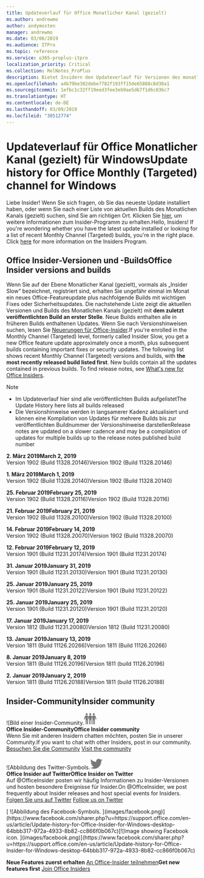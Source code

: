 ```yaml
---
title: Updateverlauf für Office Monatlicher Kanal (gezielt)
ms.author: andrewmo
author: andymosten
manager: andrewmo
ms.date: 03/08/2019
ms.audience: ITPro
ms.topic: reference
ms.service: o365-proplus-itpro
localization_priority: Critical
ms.collection: RelNotes_ProPlus
description: Bietet Insidern den Updateverlauf für Versionen des monatlichen Kanals (gezielt) für Windows Desktop.
ms.openlocfilehash: a4b79be302debe7782f193ff15de65888c8d30a1
ms.sourcegitcommit: 1efbc1c32ff19eed3fee3eb9ae5d67f1d6c036c7
ms.translationtype: HT
ms.contentlocale: de-DE
ms.lasthandoff: 03/09/2019
ms.locfileid: "30512774"
---
```

# <a name="update-history-for-office-monthly-targeted-channel-for-windows"></a><span data-ttu-id="15da4-103">Updateverlauf für Office Monatlicher Kanal (gezielt) für Windows</span><span class="sxs-lookup"><span data-stu-id="15da4-103">Update history for Office Monthly (Targeted) channel for Windows</span></span>

<span data-ttu-id="15da4-p101">Liebe Insider! Wenn Sie sich fragen, ob Sie das neueste Update installiert haben, oder wenn Sie nach einer Liste von aktuellen Builds des Monatlichen Kanals (gezielt) suchen, sind Sie am richtigen Ort. Klicken Sie [hier](https://insider.office.com/), um weitere Informationen zum Insider-Programm zu erhalten.</span><span class="sxs-lookup"><span data-stu-id="15da4-p101">Hello, Insiders! If you're wondering whether you have the latest update installed or looking for a list of recent Monthly Channel (Targeted) builds, you're in the right place. Click [here](https://insider.office.com/) for more information on the Insiders Program.</span></span>

## <a name="office-insider-versions-and-builds"></a><span data-ttu-id="15da4-107">Office Insider-Versionen und -Builds</span><span class="sxs-lookup"><span data-stu-id="15da4-107">Office Insider versions and builds</span></span>

<span data-ttu-id="15da4-p102">Wenn Sie auf der Ebene Monatlicher Kanal (gezielt), vormals als „Insider Slow“ bezeichnet, registriert sind, erhalten Sie ungefähr einmal im Monat ein neues Office-Featureupdate plus nachfolgende Builds mit wichtigen Fixes oder Sicherheitsupdates. Die nachstehende Liste zeigt die aktuellen Versionen und Builds des Monatlichen Kanals (gezielt) mit **dem zuletzt veröffentlichten Build an erster Stelle**. Neue Builds enthalten alle in früheren Builds enthaltenen Updates. Wenn Sie nach Versionshinweisen suchen, lesen Sie [Neuerungen für Office-Insider](https://support.office.com/de-DE/article/what-s-new-for-office-insiders-c152d1e2-96ff-4ce9-8c14-e74e13847a24).</span><span class="sxs-lookup"><span data-stu-id="15da4-p102">If you're enrolled in the Monthly Channel (Targeted) level, formerly called Insider Slow, you get a new Office feature update approximately once a month, plus subsequent builds containing important fixes or security updates. The following list shows recent Monthly Channel (Targeted) versions and builds, with **the most recently released build listed first**. New builds contain all the updates contained in previous builds. To find release notes, see [What's new for Office Insiders](https://support.office.com/de-DE/article/what-s-new-for-office-insiders-c152d1e2-96ff-4ce9-8c14-e74e13847a24).</span></span>

> [!NOTE]
> - <span data-ttu-id="15da4-112">Im Updateverlauf hier sind alle veröffentlichten Builds aufgelistet</span><span class="sxs-lookup"><span data-stu-id="15da4-112">The Update History here lists all builds released</span></span>
> - <span data-ttu-id="15da4-113">Die Versionshinweise werden in langsamerer Kadenz aktualisiert und können eine Kompilation von Updates für mehrere Builds bis zur veröffentlichten Buildnummer der Versionshinweise darstellen</span><span class="sxs-lookup"><span data-stu-id="15da4-113">Release notes are updated on a slower cadence and may be a compilation of updates for multiple builds up to the release notes published build number</span></span>

<span data-ttu-id="15da4-114">**2. März 2019**</span><span class="sxs-lookup"><span data-stu-id="15da4-114">**March 2, 2019**</span></span><br/> <span data-ttu-id="15da4-115">Version 1902 (Build 11328.20146)</span><span class="sxs-lookup"><span data-stu-id="15da4-115">Version 1902 (Build 11328.20146)</span></span><br/>

<span data-ttu-id="15da4-116">**1. März 2019**</span><span class="sxs-lookup"><span data-stu-id="15da4-116">**March 1, 2019**</span></span><br/> <span data-ttu-id="15da4-117">Version 1902 (Build 11328.20140)</span><span class="sxs-lookup"><span data-stu-id="15da4-117">Version 1902 (Build 11328.20140)</span></span><br/>

<span data-ttu-id="15da4-118">**25. Februar 2019**</span><span class="sxs-lookup"><span data-stu-id="15da4-118">**February 25, 2019**</span></span><br/> <span data-ttu-id="15da4-119">Version 1902 (Build 11328.20116)</span><span class="sxs-lookup"><span data-stu-id="15da4-119">Version 1902 (Build 11328.20116)</span></span><br/>

<span data-ttu-id="15da4-120">**21. Februar 2019**</span><span class="sxs-lookup"><span data-stu-id="15da4-120">**February 21, 2019**</span></span><br/> <span data-ttu-id="15da4-121">Version 1902 (Build 11328.20100)</span><span class="sxs-lookup"><span data-stu-id="15da4-121">Version 1902 (Build 11328.20100)</span></span><br/>

<span data-ttu-id="15da4-122">**14. Februar 2019**</span><span class="sxs-lookup"><span data-stu-id="15da4-122">**February 14, 2019**</span></span><br/> <span data-ttu-id="15da4-123">Version 1902 (Build 11328.20070)</span><span class="sxs-lookup"><span data-stu-id="15da4-123">Version 1902 (Build 11328.20070)</span></span><br/>

<span data-ttu-id="15da4-124">**12. Februar 2019**</span><span class="sxs-lookup"><span data-stu-id="15da4-124">**February 12, 2019**</span></span><br/> <span data-ttu-id="15da4-125">Version 1901 (Build 11231.20174)</span><span class="sxs-lookup"><span data-stu-id="15da4-125">Version 1901 (Build 11231.20174)</span></span><br/>

<span data-ttu-id="15da4-126">**31. Januar 2019**</span><span class="sxs-lookup"><span data-stu-id="15da4-126">**January 31, 2019**</span></span><br/> <span data-ttu-id="15da4-127">Version 1901 (Build 11231.20130)</span><span class="sxs-lookup"><span data-stu-id="15da4-127">Version 1901 (Build 11231.20130)</span></span><br/> 

<span data-ttu-id="15da4-128">**25. Januar 2019**</span><span class="sxs-lookup"><span data-stu-id="15da4-128">**January 25, 2019**</span></span><br/> <span data-ttu-id="15da4-129">Version 1901 (Build 11231.20122)</span><span class="sxs-lookup"><span data-stu-id="15da4-129">Version 1901 (Build 11231.20122)</span></span><br/> 

<span data-ttu-id="15da4-130">**25. Januar 2019**</span><span class="sxs-lookup"><span data-stu-id="15da4-130">**January 25, 2019**</span></span><br/> <span data-ttu-id="15da4-131">Version 1901 (Build 11231.20120)</span><span class="sxs-lookup"><span data-stu-id="15da4-131">Version 1901 (Build 11231.20120)</span></span><br/> 

<span data-ttu-id="15da4-132">**17. Januar 2019**</span><span class="sxs-lookup"><span data-stu-id="15da4-132">**January 17, 2019**</span></span><br/> <span data-ttu-id="15da4-133">Version 1812 (Build 11231.20080)</span><span class="sxs-lookup"><span data-stu-id="15da4-133">Version 1812 (Build 11231.20080)</span></span><br/> 

<span data-ttu-id="15da4-134">**13. Januar 2019**</span><span class="sxs-lookup"><span data-stu-id="15da4-134">**January 13, 2019**</span></span><br/> <span data-ttu-id="15da4-135">Version 1811 (Build 11126.20266)</span><span class="sxs-lookup"><span data-stu-id="15da4-135">Version 1811 (Build 11126.20266)</span></span><br/>

<span data-ttu-id="15da4-136">**8. Januar 2019**</span><span class="sxs-lookup"><span data-stu-id="15da4-136">**January 8, 2019**</span></span><br/> <span data-ttu-id="15da4-137">Version 1811 (Build 11126.20196)</span><span class="sxs-lookup"><span data-stu-id="15da4-137">Version 1811 (build 11126.20196)</span></span><br/> 

<span data-ttu-id="15da4-138">**2. Januar 2019**</span><span class="sxs-lookup"><span data-stu-id="15da4-138">**January 2, 2019**</span></span><br/> <span data-ttu-id="15da4-139">Version 1811 (Build 11126.20188)</span><span class="sxs-lookup"><span data-stu-id="15da4-139">Version 1811 (build 11126.20188)</span></span><br/> 


## <a name="insider-community"></a><span data-ttu-id="15da4-140">Insider-Community</span><span class="sxs-lookup"><span data-stu-id="15da4-140">Insider community</span></span>

<span data-ttu-id="15da4-141">![Bild einer Insider-Community.</span><span class="sxs-lookup"><span data-stu-id="15da4-141">![Image showing insider community.</span></span> ](images/insidercommunity.png)<br/>
<span data-ttu-id="15da4-142">**Office Insider-Community**</span><span class="sxs-lookup"><span data-stu-id="15da4-142">**Office Insider community**</span></span><br/> <span data-ttu-id="15da4-143">Wenn Sie mit anderen Insidern chatten möchten, posten Sie in unserer Community.</span><span class="sxs-lookup"><span data-stu-id="15da4-143">If you want to chat with other Insiders, post in our community.</span></span><br/><span data-ttu-id="15da4-144"> 
[Besuchen Sie die Community](https://go.microsoft.com/fwlink/?linkid=843493)</span><span class="sxs-lookup"><span data-stu-id="15da4-144"> 
[Visit the community](https://go.microsoft.com/fwlink/?linkid=843493)</span></span><br/> 

<span data-ttu-id="15da4-145">![Abbildung des Twitter-Symbols.</span><span class="sxs-lookup"><span data-stu-id="15da4-145">![Image showing twitter icon.</span></span> ](images/twitter.png)<br/>
<span data-ttu-id="15da4-146">**Office Insider auf Twitter**</span><span class="sxs-lookup"><span data-stu-id="15da4-146">**Office Insider on Twitter**</span></span><br/> <span data-ttu-id="15da4-147">Auf @OfficeInsider posten wir häufig Informationen zu Insider-Versionen und hosten besondere Ereignisse für Insider.</span><span class="sxs-lookup"><span data-stu-id="15da4-147">On @OfficeInsider, we post frequently about Insider releases and host special events for Insiders.</span></span><br/><span data-ttu-id="15da4-148"> 
[Folgen Sie uns auf Twitter](https://go.microsoft.com/fwlink/?linkid=717717)</span><span class="sxs-lookup"><span data-stu-id="15da4-148"> 
[Follow us on Twitter](https://go.microsoft.com/fwlink/?linkid=717717)</span></span><br/> 

<span data-ttu-id="15da4-149">
  [
  ![Abbildung des Facebook-Symbols. ](images/facebook.png)](https://www.facebook.com/sharer.php?u=https://support.office.com/en-us/article/Update-history-for-Office-Insider-for-Windows-desktop-64bbb317-972a-4933-8b82-cc866f0b067c)</span><span class="sxs-lookup"><span data-stu-id="15da4-149">[![Image showing Facebook icon. ](images/facebook.png)](https://www.facebook.com/sharer.php?u=https://support.office.com/en-us/article/Update-history-for-Office-Insider-for-Windows-desktop-64bbb317-972a-4933-8b82-cc866f0b067c)</span></span>       


<span data-ttu-id="15da4-150">**Neue Features zuerst erhalten**
[An Office-Insider teilnehmen](https://insider.office.com/)</span><span class="sxs-lookup"><span data-stu-id="15da4-150">**Get new features first**
[Join Office Insiders](https://insider.office.com/)</span></span>